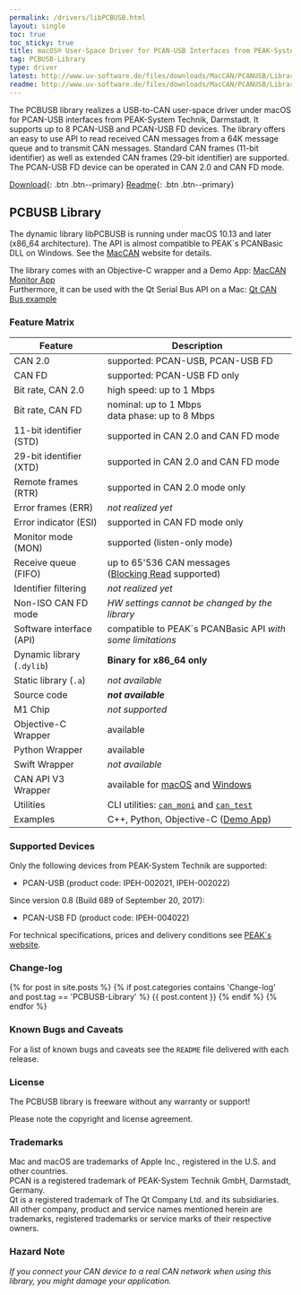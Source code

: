 ```yaml
---
permalink: /drivers/libPCBUSB.html
layout: single
toc: true
toc_sticky: true
title: macOS® User-Space Driver for PCAN-USB Interfaces from PEAK-System
tag: PCBUSB-Library
type: driver
latest: http://www.uv-software.de/files/downloads/MacCAN/PCANUSB/Library/OS_X_Library_for_PCANUSB_v0.10.tar.gz
readme: http://www.uv-software.de/files/downloads/MacCAN/PCANUSB/Library/OS_X_Library_for_PCANUSB_v0.10.readme
---
```

The PCBUSB library realizes a USB-to-CAN user-space driver under macOS for PCAN-USB interfaces from PEAK-System Technik, Darmstadt.
It supports up to 8 PCAN-USB and PCAN-USB FD devices.
The library offers an easy to use API to read received CAN messages from a 64K message queue and to transmit CAN messages.
Standard CAN frames (11-bit identifier) as well as extended CAN frames (29-bit identifier) are supported.
The PCAN-USB FD device can be operated in CAN 2.0 and CAN FD mode.

[Download]({{page.latest}}){: .btn .btn--primary}
[Readme]({{page.readme}}){: .btn .btn--primary}

## PCBUSB Library

The dynamic library libPCBUSB is running under macOS 10.13 and later (x86_64 architecture).
The API is almost compatible to PEAK´s PCANBasic DLL on Windows.
See the [MacCAN](https://www.mac-can.com/) website for details.

The library comes with an Objective-C wrapper and a Demo App: [MacCAN Monitor App](/apps/demo/PCBUSB-Monitor.html) \
Furthermore, it can be used with the Qt Serial Bus API on a Mac: [Qt CAN Bus example](https://doc.qt.io/qt-5/qtserialbus-can-example.html)

### Feature Matrix

| Feature | Description |
| ------- | ----------- |
| CAN 2.0 | supported: PCAN-USB, PCAN-USB FD |
| CAN FD | supported: PCAN-USB FD only |
| Bit rate, CAN 2.0 | high speed: up to 1 Mbps |
| Bit rate, CAN FD | nominal: up to 1 Mbps <br/> data phase: up to 8 Mbps |
| 11-bit identifier (STD) | supported in CAN 2.0 and CAN FD mode |
| 29-bit identifier (XTD) | supported in CAN 2.0 and CAN FD mode |
| Remote frames (RTR) | supported in CAN 2.0 mode only |
| Error frames (ERR) | _not realized yet_ |
| Error indicator (ESI) | supported in CAN FD mode only |
| Monitor mode (MON) | supported (listen-only mode) |
| Receive queue (FIFO) | up to 65'536 CAN messages <br/> ([Blocking Read](https://gist.github.com/mac-can/8fea17c5e8398478a2e065dd37fe5f6f) supported) |
| Identifier filtering | _not realized yet_ |
| Non-ISO CAN FD mode | _HW settings cannot be changed by the library_ |
| Software interface (API) | compatible to PEAK´s PCANBasic API _with some limitations_ |
| Dynamic library (`.dylib`)| **Binary for x86_64 only** |
| Static library (`.a`) | _not available_ |
| Source code | **_not available_** |
| M1 Chip | _not supported_ |
| Objective-C Wrapper | available |
| Python Wrapper | available |
| Swift Wrapper | _not available_ |
| CAN&nbsp;API&nbsp;V3 Wrapper | available for [macOS](/wrapper/PCANBasic/) and [Windows](/wrapper/windows/PCANBasic/) |
| Utilities | CLI utilities: [`can_moni`](https://www.uv-software.de/dokuwiki/doku.php?id=uvs:programs:can_moni_mac) and [`can_test`](https://www.uv-software.de/dokuwiki/doku.php?id=uvs:programs:can_moni_mac) |
| Examples | C++, Python, Objective-C ([Demo App](https://github.com/mac-can/PCBUSB-Monitor)) |

### Supported Devices

Only the following devices from PEAK-System Technik are supported:
- PCAN-USB (product code: IPEH-002021, IPEH-002022)

Since version 0.8 (Build 689 of September 20, 2017):
- PCAN-USB FD (product code: IPEH-004022)

For technical specifications, prices and delivery conditions see [PEAK´s website](https://www.peak-system.com/Product-Overview.333.0.html?&L=1).

### Change-log

{% for post in site.posts %}
{% if post.categories contains 'Change-log' and post.tag == 'PCBUSB-Library' %}
{{ post.content }}
{% endif %}
{% endfor %}

### Known Bugs and Caveats

For a list of known bugs and caveats see the `README` file delivered with each release.

### License

The PCBUSB library is freeware without any warranty or support!

Please note the copyright and license agreement.

### Trademarks

Mac and macOS are trademarks of Apple Inc., registered in the U.S. and other countries. \
PCAN is a registered trademark of PEAK-System Technik GmbH, Darmstadt, Germany. \
Qt is a registered trademark of The Qt Company Ltd. and its subsidiaries. \
All other company, product and service names mentioned herein are trademarks, registered trademarks or service marks of their respective owners.

### Hazard Note

_If you connect your CAN device to a real CAN network when using this library, you might damage your application._
